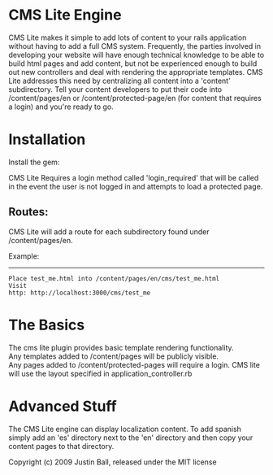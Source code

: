 CMS Lite Engine
=================
CMS Lite makes it simple to add lots of content to your rails application without having to add a full CMS system.  Frequently,
the parties involved in developing your website will have enough technical knowledge to be able to build html pages and add 
content, but not be experienced enough to build out new controllers and deal with rendering the appropriate templates.  CMS Lite 
addresses this need by centralizing all content into a 'content' subdirectory.  Tell
your content developers to put their code into /content/pages/en or /content/protected-page/en (for content that requires a login) 
and you're ready to go.

Installation
=================
Install the gem:

CMS Lite Requires a login method called 'login_required' that will be called in the event the user is not logged in and 
attempts to load a protected page.

Routes:
------------------
 CMS Lite will add a route for each subdirectory found under /content/pages/en.
 
 
Example:
- - -
    Place test_me.html into /content/pages/en/cms/test_me.html
    Visit
    http: http://localhost:3000/cms/test_me
      
The Basics
=================
The cms lite plugin provides basic template rendering functionality.  
Any templates added to /content/pages will be publicly visible.  
Any pages added to /content/protected-pages will require a login.
CMS lite will use the layout specified in application_controller.rb


Advanced Stuff
=================
The CMS Lite engine can display localization content.  To add spanish simply add an 'es' directory next to the 'en' directory
and then copy your content pages to that directory.


Copyright (c) 2009 Justin Ball, released under the MIT license
